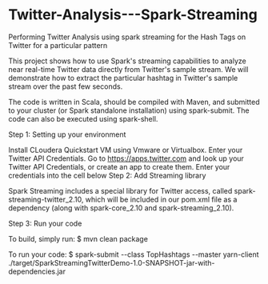 # Twitter-Analysis---Spark-Streaming
Performing Twitter Analysis using spark streaming for the Hash Tags on Twitter for a particular pattern

This project shows how to use Spark's streaming capabilities to analyze near real-time Twitter data directly from Twitter's sample stream. We will demonstrate how to extract the particular hashtag in Twitter's sample stream over the past few seconds.

The code is written in Scala, should be compiled with Maven, and submitted to your cluster (or Spark standalone installation) using spark-submit. The code can also be executed using spark-shell.

Step 1: Setting up your environment

Install CLoudera Quickstart VM using Vmware or Virtualbox.
Enter your Twitter API Credentials. Go to https://apps.twitter.com and look up your Twitter API Credentials, or create an app to create them. Enter your credentials into the cell below
Step 2: Add Streaming library

Spark Streaming includes a special library for Twitter access, called spark-streaming-twitter_2.10, which will be included in our pom.xml file as a dependency (along with spark-core_2.10 and spark-streaming_2.10).

Step 3: Run your code

To build, simply run: $ mvn clean package

To run your code: $ spark-submit --class TopHashtags --master yarn-client ./target/SparkStreamingTwitterDemo-1.0-SNAPSHOT-jar-with-dependencies.jar
